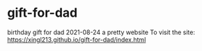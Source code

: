 # gift-for-dad
birthday gift for dad 2021-08-24 a pretty website
To visit the site: https://xingl213.github.io/gift-for-dad/index.html
